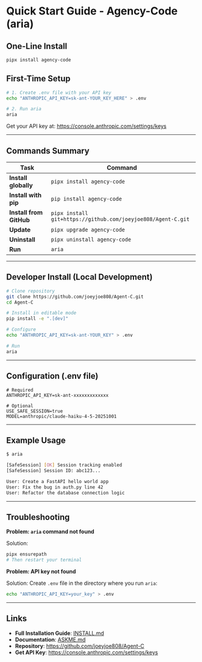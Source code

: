 # Quick Start Guide - Agency-Code (aria)

## One-Line Install

```bash
pipx install agency-code
```

## First-Time Setup

```bash
# 1. Create .env file with your API key
echo "ANTHROPIC_API_KEY=sk-ant-YOUR_KEY_HERE" > .env

# 2. Run aria
aria
```

Get your API key at: https://console.anthropic.com/settings/keys

---

## Commands Summary

| Task | Command |
|------|---------|
| **Install globally** | `pipx install agency-code` |
| **Install with pip** | `pip install agency-code` |
| **Install from GitHub** | `pipx install git+https://github.com/joeyjoe808/Agent-C.git` |
| **Update** | `pipx upgrade agency-code` |
| **Uninstall** | `pipx uninstall agency-code` |
| **Run** | `aria` |

---

## Developer Install (Local Development)

```bash
# Clone repository
git clone https://github.com/joeyjoe808/Agent-C.git
cd Agent-C

# Install in editable mode
pip install -e ".[dev]"

# Configure
echo "ANTHROPIC_API_KEY=sk-ant-YOUR_KEY" > .env

# Run
aria
```

---

## Configuration (.env file)

```env
# Required
ANTHROPIC_API_KEY=sk-ant-xxxxxxxxxxxxx

# Optional
USE_SAFE_SESSION=true
MODEL=anthropic/claude-haiku-4-5-20251001
```

---

## Example Usage

```bash
$ aria

[SafeSession] [OK] Session tracking enabled
[SafeSession] Session ID: abc123...

User: Create a FastAPI hello world app
User: Fix the bug in auth.py line 42
User: Refactor the database connection logic
```

---

## Troubleshooting

**Problem: `aria` command not found**

Solution:
```bash
pipx ensurepath
# Then restart your terminal
```

**Problem: API key not found**

Solution: Create `.env` file in the directory where you run `aria`:
```bash
echo "ANTHROPIC_API_KEY=your_key" > .env
```

---

## Links

- **Full Installation Guide**: [INSTALL.md](INSTALL.md)
- **Documentation**: [ASKME.md](ASKME.md)
- **Repository**: https://github.com/joeyjoe808/Agent-C
- **Get API Key**: https://console.anthropic.com/settings/keys
